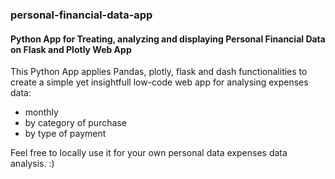 ### personal-financial-data-app
#### Python App for Treating, analyzing and displaying Personal Financial Data on Flask and Plotly Web App

This Python App applies Pandas, plotly, flask and dash functionalities to create a simple yet insightfull 
low-code web app for analysing expenses data:

- monthly
- by category of purchase
- by type of payment


Feel free to locally use it for your own personal data expenses data analysis. :)

